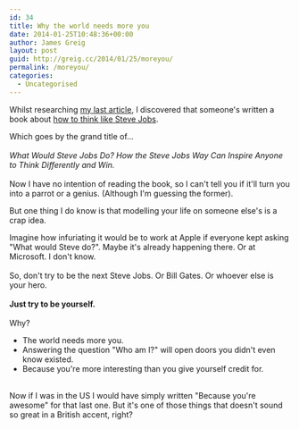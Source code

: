 ```yaml
---
id: 34
title: Why the world needs more you
date: 2014-01-25T10:48:36+00:00
author: James Greig
layout: post
guid: http://greig.cc/2014/01/25/moreyou/
permalink: /moreyou/
categories:
  - Uncategorised
---
```

<p>Whilst researching <a href="http://greig.cc/journal/2014/1/a-z-startup-lingo">my last article</a>, I discovered that someone's written a book about <a href="http://www.amazon.co.uk/dp/B00657QSVW?tag=greig-21">how to think like Steve Jobs</a>.</p><p>Which goes by the grand title of...<br /><br /><em>What Would Steve Jobs Do? How the Steve Jobs Way Can Inspire Anyone to Think Differently and Win.</em><br /><br />Now I have no intention of reading the book, so I can't tell you if it'll turn you into a parrot or a genius. (Although I'm guessing the former).</p><p>But one thing I do know is that modelling your life on someone else's is a crap idea.</p><p>Imagine how infuriating it would be to work at Apple if everyone kept asking "What would Steve do?". Maybe it's already happening there. Or at Microsoft. I don't know.<br /><br />So, don't try to be the next Steve Jobs. Or Bill Gates. Or whoever else is your hero.&nbsp;<br /><br /><strong>Just try to be yourself.</strong><br /><br />Why?</p><ul><li>The world needs more you.</li><li>Answering the question "Who am I?" will open doors you didn't even know existed.</li><li>Because you're more interesting than you give yourself credit for.</li></ul><p><br />Now if I was in the US I would have simply written "Because you're awesome" for that last one. But it's one of those things that doesn't sound so great in a British accent, right?</p>